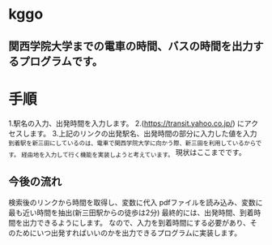 # kggo

## 関西学院大学までの電車の時間、バスの時間を出力するプログラムです。

# 手順
1.駅名の入力、出発時間を入力します。
2.(https://transit.yahoo.co.jp/) にアクセスします。
3.上記のリンクの出発駅名、出発時間の部分に入力した値を入力
<sub>到着駅を新三田にしているのは、電車で関西学院大学に向かう際、新三田を利用しているからです。
経由地を入力して行く機能を実装しようと考えています。</sub>
現状はここまでです。

## 今後の流れ
検索後のリンクから時間を取得し、変数に代入
pdfファイルを読み込み、変数に最も近い時間を抽出(新三田駅からの徒歩は2分)
最終的には、出発時間、到着時間を出力できるようにします。
なので、入力を到着時間にする必要があり、そのためにいつ出発すればいいのかを出力できるプログラムに実装します。
